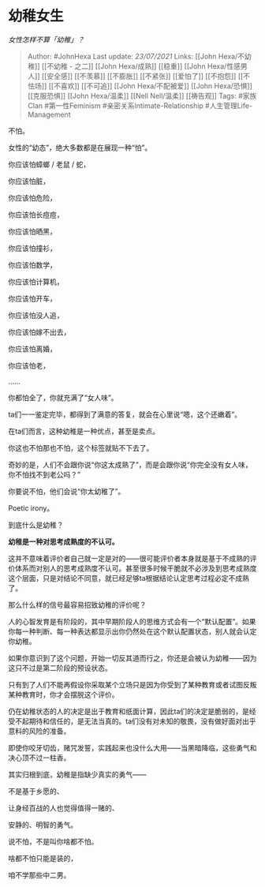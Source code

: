 # 幼稚女生
*女性怎样不算「幼稚」？*

> Author: #JohnHexa
Last update: *23/07/2021* 
Links: [[John Hexa/不幼稚]] [[不幼稚 - 之二]] [[John Hexa/成熟]] [[稳重]] [[John Hexa/性感男人]] [[安全感]] [[不羡慕]] [[不膨胀]] [[不紧张]] [[爱怕了]] [[不抱怨]] [[不怯场]] [[不喜欢]] [[不可追]] [[John Hexa/不配被爱]] [[John Hexa/恐惧]] [[克服恐惧]] [[John Hexa/温柔]] [[Nell Nell/温柔]] [[祷告观]]
Tags:  #家族Clan #第一性Feminism #亲密关系Intimate-Relationship #人生管理Life-Management 


不怕。

女性的“幼态”，绝大多数都是在展现一种“怕”。

你应该怕蟑螂 / 老鼠 / 蛇，

你应该怕脏，

你应该怕危险，

你应该怕长痘痘，

你应该怕晒黑，

你应该怕撞衫，

你应该怕数学，

你应该怕计算机，

你应该怕开车，

你应该怕没人追，

你应该怕嫁不出去，

你应该怕离婚，

你应该怕老，

……

你都怕全了，你就充满了“女人味”。

ta们一一鉴定完毕，都得到了满意的答复，就会在心里说“嗯，这个还嫩着”。

在ta们而言，这种幼稚是一种优点，甚至是卖点。

你这也不怕那也不怕，这个标签就贴不下去了。

奇妙的是，人们不会跟你说“你这太成熟了”，而是会跟你说“你完全没有女人味，你不怕找不到老公吗？”

你要说不怕，他们会说“你太幼稚了”。

Poetic irony。

到底什么是幼稚？

**幼稚是一种对思考成熟度的不认可。**

这并不意味着评价者自己就一定是对的——很可能评价者本身就是基于不成熟的评价体系而对别人的思考成熟度不认可。甚至很多时候干脆就不必涉及到思考成熟度这个层面，只是对结论不同意，就已经足够ta根据结论认定思考过程必定不成熟了。

那么什么样的信号最容易招致幼稚的评价呢？

人的心智发育是有阶段的，其中早期阶段人的思维方式会有一个“默认配置”。如果你每一种判断、每一种表达都显示出你仍然处在这个默认配置状态，别人就会认定你幼稚。

如果你意识到了这个问题，开始一切反其道而行之，你还是会被认为幼稚——因为这只不过是第二阶段的预设状态。

只有到了人们不能再假设你采取某个立场只是因为你受到了某种教育或者试图反叛某种教育时，你才会摆脱这个评价。

仍在幼稚状态的人的决定是出于教育和纸面计算，因此ta们的决定是脆弱的，是经受不起期待和信任的，是无法当真的。ta们没有对未知的敬畏，没有做好面对出乎意料的风险的准备。

即使你咬牙切齿，赌咒发誓，实践起来也没什么大用——当黑暗降临，这些勇气和决心顶不过一柱香。

其实归根到底，幼稚是指缺少真实的勇气——

不是基于乡愿的、

让身经百战的人也觉得值得一赌的、

安静的、明智的勇气。

说不怕，不是叫你啥都不怕。

啥都不怕只能是装的，

咱不学那些中二男。



